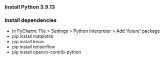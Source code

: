### Install Python 3.9.13

### Install dependencies

- in PyCharm: File > Settings > Python Interpreter > Add 'future' package
- pip install matplotlib
- pip install keras
- pip install tensorflow
- pip install opencv-contrib-python
